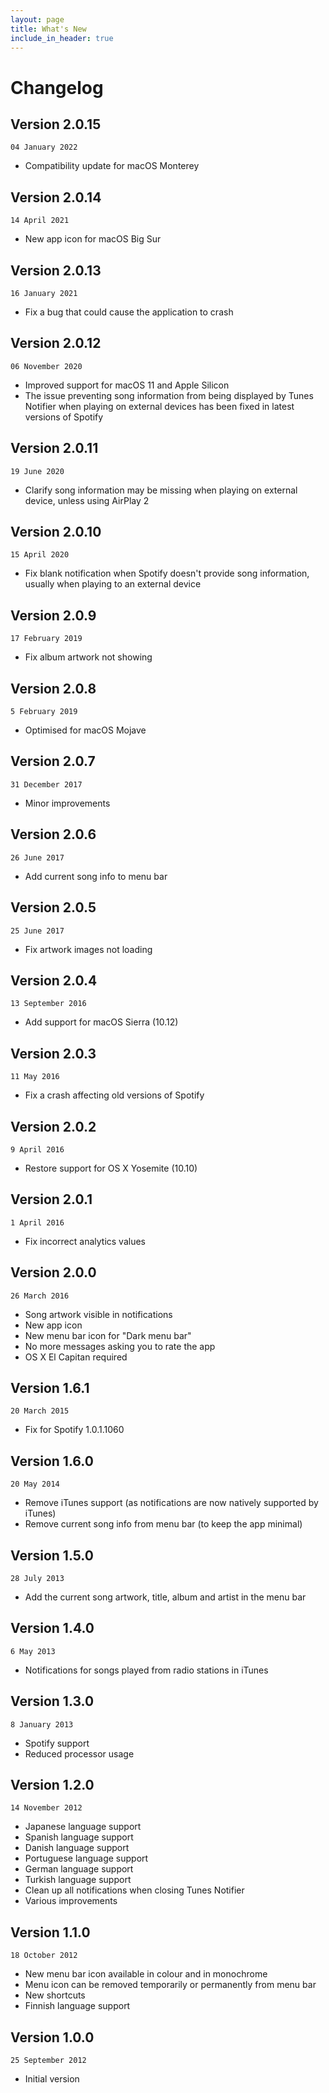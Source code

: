 ```yaml
---
layout: page
title: What's New
include_in_header: true
---
```


# Changelog

## Version 2.0.15
`04 January 2022`

- Compatibility update for macOS Monterey

## Version 2.0.14
`14 April 2021`

- New app icon for macOS Big Sur

## Version 2.0.13
`16 January 2021`

- Fix a bug that could cause the application to crash

## Version 2.0.12
`06 November 2020`

- Improved support for macOS 11 and Apple Silicon
- The issue preventing song information from being displayed by Tunes Notifier when playing on external devices has been fixed in latest versions of Spotify

## Version 2.0.11
`19 June 2020`

- Clarify song information may be missing when playing on external device, unless using AirPlay 2

## Version 2.0.10
`15 April 2020`

- Fix blank notification when Spotify doesn't provide song information, usually when playing to an external device

## Version 2.0.9
`17 February 2019`

- Fix album artwork not showing

## Version 2.0.8
`5 February 2019`

- Optimised for macOS Mojave

## Version 2.0.7
`31 December 2017`

- Minor improvements

## Version 2.0.6
`26 June 2017`

- Add current song info to menu bar

## Version 2.0.5
`25 June 2017`

- Fix artwork images not loading

## Version 2.0.4
`13 September 2016`

- Add support for macOS Sierra (10.12)

## Version 2.0.3
`11 May 2016`

- Fix a crash affecting old versions of Spotify

## Version 2.0.2
`9 April 2016`

- Restore support for OS X Yosemite (10.10)

## Version 2.0.1
`1 April 2016`

- Fix incorrect analytics values

## Version 2.0.0
`26 March 2016`

- Song artwork visible in notifications
- New app icon
- New menu bar icon for "Dark menu bar"
- No more messages asking you to rate the app
- OS X El Capitan required

## Version 1.6.1
`20 March 2015`

- Fix for Spotify 1.0.1.1060

## Version 1.6.0
`20 May 2014`

- Remove iTunes support (as notifications are now natively supported by iTunes)
- Remove current song info from menu bar (to keep the app minimal)

## Version 1.5.0
`28 July 2013`

- Add the current song artwork, title, album and artist in the menu bar

## Version 1.4.0
`6 May 2013`

- Notifications for songs played from radio stations in iTunes

## Version 1.3.0
`8 January 2013`

- Spotify support
- Reduced processor usage

## Version 1.2.0
`14 November 2012`

- Japanese language support
- Spanish language support
- Danish language support
- Portuguese language support
- German language support
- Turkish language support
- Clean up all notifications when closing Tunes Notifier
- Various improvements

## Version 1.1.0
`18 October 2012`

- New menu bar icon available in colour and in monochrome
- Menu icon can be removed temporarily or permanently from menu bar
- New shortcuts
- Finnish language support

## Version 1.0.0
`25 September 2012`

- Initial version

